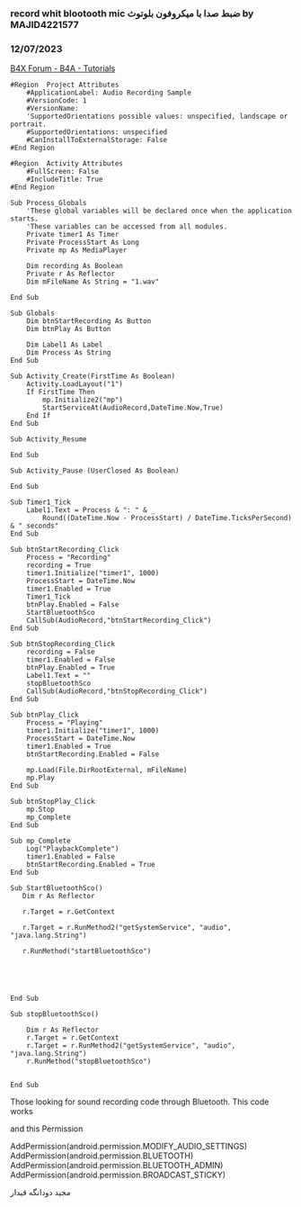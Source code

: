 ### record whit blootooth mic ضبط صدا با میکروفون بلوتوث by MAJID4221577
### 12/07/2023
[B4X Forum - B4A - Tutorials](https://www.b4x.com/android/forum/threads/157847/)

```B4X
#Region  Project Attributes  
    #ApplicationLabel: Audio Recording Sample  
    #VersionCode: 1  
    #VersionName:  
    'SupportedOrientations possible values: unspecified, landscape or portrait.  
    #SupportedOrientations: unspecified  
    #CanInstallToExternalStorage: False  
#End Region  
  
#Region  Activity Attributes  
    #FullScreen: False  
    #IncludeTitle: True  
#End Region  
  
Sub Process_Globals  
    'These global variables will be declared once when the application starts.  
    'These variables can be accessed from all modules.  
    Private timer1 As Timer  
    Private ProcessStart As Long  
    Private mp As MediaPlayer  
    
    Dim recording As Boolean  
    Private r As Reflector  
    Dim mFileName As String = "1.wav"  
    
End Sub  
  
Sub Globals  
    Dim btnStartRecording As Button  
    Dim btnPlay As Button  
    
    Dim Label1 As Label  
    Dim Process As String  
End Sub  
  
Sub Activity_Create(FirstTime As Boolean)  
    Activity.LoadLayout("1")  
    If FirstTime Then  
        mp.Initialize2("mp")  
        StartServiceAt(AudioRecord,DateTime.Now,True)  
    End If  
End Sub  
  
Sub Activity_Resume  
  
End Sub  
  
Sub Activity_Pause (UserClosed As Boolean)  
  
End Sub  
  
Sub Timer1_Tick  
    Label1.Text = Process & ": " & _  
        Round((DateTime.Now - ProcessStart) / DateTime.TicksPerSecond) & " seconds"  
End Sub  
  
Sub btnStartRecording_Click  
    Process = "Recording"  
    recording = True  
    timer1.Initialize("timer1", 1000)  
    ProcessStart = DateTime.Now  
    timer1.Enabled = True  
    Timer1_Tick  
    btnPlay.Enabled = False  
    StartBluetoothSco  
    CallSub(AudioRecord,"btnStartRecording_Click")  
End Sub  
  
Sub btnStopRecording_Click  
    recording = False  
    timer1.Enabled = False  
    btnPlay.Enabled = True  
    Label1.Text = ""  
    stopBluetoothSco  
    CallSub(AudioRecord,"btnStopRecording_Click")  
End Sub  
  
Sub btnPlay_Click  
    Process = "Playing"  
    timer1.Initialize("timer1", 1000)  
    ProcessStart = DateTime.Now  
    timer1.Enabled = True  
    btnStartRecording.Enabled = False  
    
    mp.Load(File.DirRootExternal, mFileName)  
    mp.Play  
End Sub  
  
Sub btnStopPlay_Click  
    mp.Stop  
    mp_Complete  
End Sub  
  
Sub mp_Complete  
    Log("PlaybackComplete")  
    timer1.Enabled = False  
    btnStartRecording.Enabled = True  
End Sub  
  
Sub StartBluetoothSco()  
   Dim r As Reflector  
  
   r.Target = r.GetContext  
  
   r.Target = r.RunMethod2("getSystemService", "audio", "java.lang.String")  
  
   r.RunMethod("startBluetoothSco")  
  
  
  
   
  
End Sub  
  
Sub stopBluetoothSco()  
   
    Dim r As Reflector  
    r.Target = r.GetContext  
    r.Target = r.RunMethod2("getSystemService", "audio", "java.lang.String")  
    r.RunMethod("stopBluetoothSco")  
     
  
End Sub
```

  
  
Those looking for sound recording code through Bluetooth. This code works  
  
and this Permission  
  
AddPermission(android.permission.MODIFY\_AUDIO\_SETTINGS)  
AddPermission(android.permission.BLUETOOTH)  
AddPermission(android.permission.BLUETOOTH\_ADMIN)  
AddPermission(android.permission.BROADCAST\_STICKY)  
  
مجید دودانگه قیدار